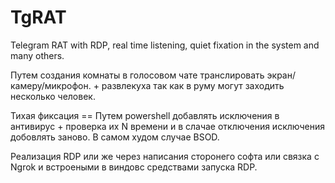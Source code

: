 # TgRAT
Telegram RAT with RDP, real time listening, quiet fixation in the system and many others.

Путем создания комнаты в голосовом чате транслировать экран/камеру/микрофон. + развлекуха так как в руму могут заходить несколько человек.

Тихая фиксация == Путем powershell добавлять исключения в антивирус + проверка их N времени и в слачае отключения исключения добовлять заново. В самом худом случае BSOD.

Реализация RDP или же через написания сторонего софта или связка с Ngrok и встроеными в виндовс средствами запуска RDP.
